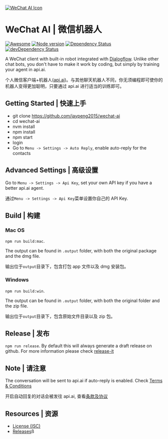 [![WeChat AI Icon](https://raw.githubusercontent.com/jaypeng2015/wechat-ai/master/assets/icons/png/wechat-ai.96x96.png)](https://jaypeng2015.github.io/wechat-ai/)

# WeChat AI | 微信机器人

[![Awesome](https://cdn.rawgit.com/sindresorhus/awesome/d7305f38d29fed78fa85652e3a63e154dd8e8829/media/badge.svg)](https://github.com/sindresorhus/awesome) [![Node version](https://img.shields.io/badge/node-_8.10.0-green.svg?style=flat)](http://nodejs.org/download/)
[![Dependency Status](https://david-dm.org/jaypeng2015/wechat-ai/status.svg)](https://david-dm.org/jaypeng2015/wechat-ai)
[![devDependency Status](https://david-dm.org/jaypeng2015/wechat-ai/dev-status.svg)](https://david-dm.org/jaypeng2015/wechat-ai?type=dev)

A WeChat client with built-in robot integrated with [Dialogflow](https://dialogflow.com/).
Unlike other chat bots, you don't have to make it work by coding, but simply by training your agent in api.ai.

个人微信客户端+机器人([api.ai](https://api.ai))。与其他聊天机器人不同，你无须编程即可使你的机器人变得更加聪明，只要通过 api.ai 进行适当的训练即可。

## Getting Started | 快速上手

- git clone https://github.com/jaypeng2015/wechat-ai
- cd wechat-ai
- nvm install
- npm install
- npm start
- login
- Go to `Menu -> Settings -> Auto Reply`, enable auto-reply for the contacts

## Advanced Settings | 高级设置

Go to `Menu -> Settings -> Api Key`, set your own API key if you have a better api.ai agent.

通过`Menu -> Settings -> Api Key`菜单设置你自己的 API Key.

## Build | 构建

### Mac OS

`npm run build:mac`.

The output can be found in `.output` folder, with both the original package and the dmg file.

输出位于`output`目录下，包含打包 app 文件以及 dmg 安装包。

### Windows

`npm run build:win`.

The output can be found in `.output` folder, with both the original folder and the zip file.

输出位于`output`目录下，包含原始文件目录以及 zip 包。

## Release | 发布

`npm run release`.
By default this will always generate a draft release on github.
For more information please check [release-it](https://github.com/webpro/release-it)

## Note | 请注意

The conversation will be sent to api.ai if auto-reply is enabled.
Check [Terms & Conditions](https://api.ai/terms/)

开启自动回复的对话会被发往 api.ai, 查看[条款及协议](https://api.ai/terms/)

## Resources | 资源

- [License (ISC)][license]
- [Releases][releases]ß

[license]: ./LICENSE.md
[releases]: https://github.com/jaypeng2015/wechat-ai/releases
